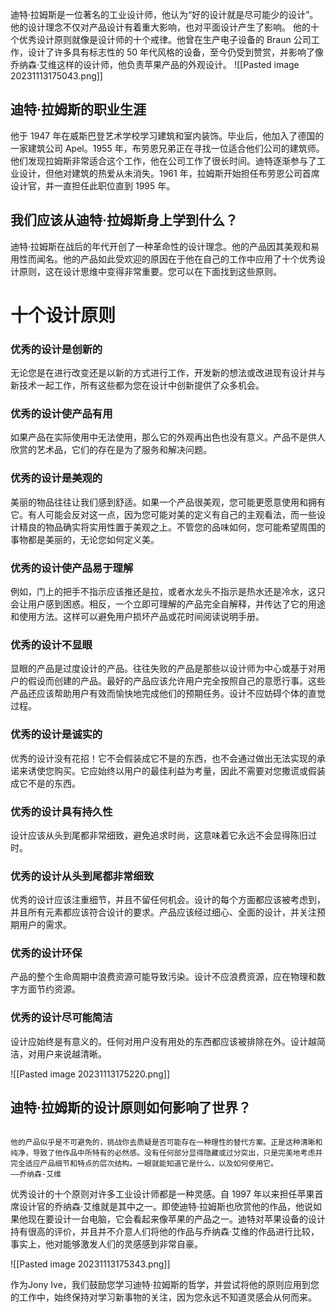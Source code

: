 迪特·拉姆斯是一位著名的工业设计师，他认为“好的设计就是尽可能少的设计”。他的设计理念不仅对产品设计有着重大影响，也对平面设计产生了影响。
他的十个优秀设计原则就像是设计师的十个戒律。他曾在生产电子设备的 Braun 公司工作，设计了许多具有标志性的 50 年代风格的设备，至今仍受到赞赏，并影响了像乔纳森·艾维这样的设计师，他负责苹果产品的外观设计。
![[Pasted image 20231113175043.png]]

## 迪特·拉姆斯的职业生涯
他于 1947 年在威斯巴登艺术学校学习建筑和室内装饰。毕业后，他加入了德国的一家建筑公司 Apel。1955 年，布劳恩兄弟正在寻找一位适合他们公司的建筑师。他们发现拉姆斯非常适合这个工作，他在公司工作了很长时间。迪特逐渐参与了工业设计，但他对建筑的热爱从未消失。1961 年，拉姆斯开始担任布劳恩公司首席设计官，并一直担任此职位直到 1995 年。

## 我们应该从迪特·拉姆斯身上学到什么？
迪特·拉姆斯在战后的年代开创了一种革命性的设计理念。他的产品因其美观和易用性而闻名。他的产品如此受欢迎的原因在于他在自己的工作中应用了十个优秀设计原则，这在设计思维中变得非常重要。您可以在下面找到这些原则。

# 十个设计原则


### 优秀的设计是创新的
无论您是在进行改变还是以新的方式进行工作，开发新的想法或改进现有设计并与新技术一起工作，所有这些都为您在设计中创新提供了众多机会。

### 优秀的设计使产品有用
如果产品在实际使用中无法使用，那么它的外观再出色也没有意义。产品不是供人欣赏的艺术品，它们的存在是为了服务和解决问题。

### 优秀的设计是美观的
美丽的物品往往让我们感到舒适。如果一个产品很美观，您可能更愿意使用和拥有它。有人可能会反对这一点，因为您可能对美的定义有自己的主观看法，而一些设计精良的物品确实将实用性置于美观之上。不管您的品味如何，您可能希望周围的事物都是美丽的，无论您如何定义美。

### 优秀的设计使产品易于理解
例如，门上的把手不指示应该推还是拉，或者水龙头不指示是热水还是冷水，这只会让用户感到困惑。相反，一个立即可理解的产品完全自解释，并传达了它的用途和使用方法。这样可以避免用户损坏产品或花时间阅读说明手册。

### 优秀的设计不显眼
显眼的产品是过度设计的产品。往往失败的产品是那些以设计师为中心或基于对用户的假设而创建的产品。最好的产品应该允许用户完全按照自己的意愿行事。这些产品还应该帮助用户有效而愉快地完成他们的预期任务。设计不应妨碍个体的直觉过程。

### 优秀的设计是诚实的
优秀的设计没有花招！它不会假装成它不是的东西，也不会通过做出无法实现的承诺来诱使您购买。它应始终以用户的最佳利益为考量，因此不需要对您撒谎或假装成它不是的东西。

### 优秀的设计具有持久性
设计应该从头到尾都非常细致，避免追求时尚，这意味着它永远不会显得陈旧过时。

### 优秀的设计从头到尾都非常细致
优秀的设计应该注重细节，并且不留任何机会。设计的每个方面都应该被考虑到，并且所有元素都应该符合设计的要求。产品应该经过细心、全面的设计，并关注预期用户的需求。

### 优秀的设计环保
产品的整个生命周期中浪费资源可能导致污染。设计不应浪费资源，应在物理和数字方面节约资源。

### 优秀的设计尽可能简洁
设计应始终是有意义的。任何对用户没有用处的东西都应该被排除在外。设计越简洁，对用户来说越清晰。


![[Pasted image 20231113175220.png]]

## 迪特·拉姆斯的设计原则如何影响了世界？

```

他的产品似乎是不可避免的，挑战你去质疑是否可能存在一种理性的替代方案。正是这种清晰和纯净，导致了他作品中所特有的必然感。没有任何部分显得隐藏或过分突出，只是完美地考虑并完全适应产品细节和特点的层次结构。一眼就能知道它是什么，以及如何使用它。
——乔纳森·艾维
```

优秀设计的十个原则对许多工业设计师都是一种灵感。自 1997 年以来担任苹果首席设计官的乔纳森·艾维就是其中之一。即使迪特·拉姆斯也欣赏他的作品，他说如果他现在要设计一台电脑，它会看起来像苹果的产品之一。迪特对苹果设备的设计持有很高的评价，并且并不介意人们将他的作品与乔纳森·艾维的作品进行比较，事实上，他对能够激发人们的灵感感到非常自豪。

![[Pasted image 20231113175343.png]]

作为Jony Ive，我们鼓励您学习迪特·拉姆斯的哲学，并尝试将他的原则应用到您的工作中，始终保持对学习新事物的关注，因为您永远不知道灵感会从何而来。